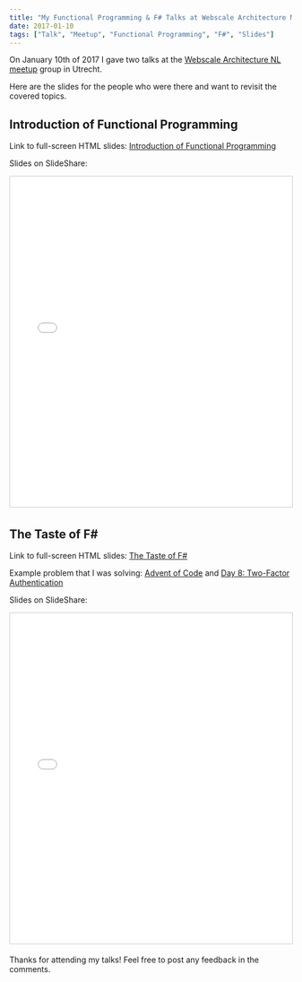 ```yaml
---
title: "My Functional Programming & F# Talks at Webscale Architecture Meetup"
date: 2017-01-10
tags: ["Talk", "Meetup", "Functional Programming", "F#", "Slides"]
---
```


On January 10th of 2017 I gave two talks at the
[Webscale Architecture NL meetup](https://www.meetup.com/Webscale-Architecture-NL/events/235727572/) group in Utrecht.

Here are the slides for the people who were there and want to revisit
the covered topics.

Introduction of Functional Programming
--------------------------------------

Link to full-screen HTML slides: 
[Introduction of Functional Programming](https://mikhail.io/talks/webscale-fp/)

Slides on SlideShare:
<iframe src="//www.slideshare.net/slideshow/embed_code/key/1L3y6bQDoibPrN" 
width="778" height="590" frameborder="0" marginwidth="0" marginheight="0" scrolling="no" 
style="border:1px solid #CCC; border-width:1px; margin-bottom:5px; max-width: 100%;" allowfullscreen> 
</iframe> 

The Taste of F#
---------------

Link to full-screen HTML slides: 
[The Taste of F#](https://mikhail.io/talks/webscale-fsharp/)

Example problem that I was solving: 
[Advent of Code](http://adventofcode.com) and 
[Day 8: Two-Factor Authentication](http://adventofcode.com/2016/day/8)

Slides on SlideShare:
<iframe src="//www.slideshare.net/slideshow/embed_code/key/jqd9mSKQdrkyYL" 
width="778" height="590" frameborder="0" marginwidth="0" marginheight="0" scrolling="no" 
style="border:1px solid #CCC; border-width:1px; margin-bottom:5px; max-width: 100%;" allowfullscreen> 
</iframe> 

Thanks for attending my talks! Feel free to post any feedback in the comments.
